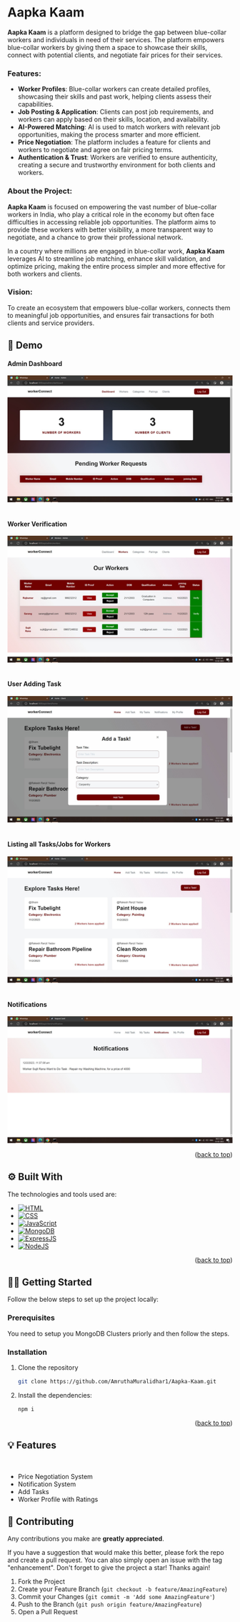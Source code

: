 # Aapka Kaam

**Aapka Kaam** is a platform designed to bridge the gap between blue-collar workers and individuals in need of their services. The platform empowers blue-collar workers by giving them a space to showcase their skills, connect with potential clients, and negotiate fair prices for their services. 

### Features:
- **Worker Profiles**: Blue-collar workers can create detailed profiles, showcasing their skills and past work, helping clients assess their capabilities.
- **Job Posting & Application**: Clients can post job requirements, and workers can apply based on their skills, location, and availability.
- **AI-Powered Matching**: AI is used to match workers with relevant job opportunities, making the process smarter and more efficient.
- **Price Negotiation**: The platform includes a feature for clients and workers to negotiate and agree on fair pricing terms.
- **Authentication & Trust**: Workers are verified to ensure authenticity, creating a secure and trustworthy environment for both clients and workers.

### About the Project:
**Aapka Kaam** is focused on empowering the vast number of blue-collar workers in India, who play a critical role in the economy but often face difficulties in accessing reliable job opportunities. The platform aims to provide these workers with better visibility, a more transparent way to negotiate, and a chance to grow their professional network. 

In a country where millions are engaged in blue-collar work, **Aapka Kaam** leverages AI to streamline job matching, enhance skill validation, and optimize pricing, making the entire process simpler and more effective for both workers and clients.

### Vision:
To create an ecosystem that empowers blue-collar workers, connects them to meaningful job opportunities, and ensures fair transactions for both clients and service providers.

## 🚀 Demo
<div align="center">
    <h4 align="left">Admin Dashboard</h4>
    <img src="images/wc1.jpeg" alt="Logo">
    <br>
    <br>
    <h4 align="left">Worker Verification</h4>
    <img src="images/wc2.jpeg" alt="Logo">
    <br>
    <br>
    <h4 align="left">User Adding Task</h4>
    <img src="images/wc3.jpeg" alt="Logo">
    <br>
    <br>
    <h4 align="left">Listing all Tasks/Jobs for Workers</h4>
    <img src="images/wc4.jpeg" alt="Logo">
    <br>
    <br>
    <h4 align="left">Notifications</h4>
    <img src="images/wc5.jpeg" alt="Logo">

</div>


<p align="right">(<a href="#readme-top">back to top</a>)</p>


## ⚙️ Built With

The technologies and tools used are:

- [![HTML][html]][html-url]
- [![CSS][css]][css-url]
- [![JavaScript][js]][js-url]
- [![MongoDB][mongodb]][mongodb-url]
- [![ExpressJS][express]][express-url]
- [![NodeJS][node]][node-url]

<p align="right">(<a href="#readme-top">back to top</a>)</p>

<!-- GETTING STARTED -->

## 🧑‍💻 Getting Started

Follow the below steps to set up the project locally:

### Prerequisites

You need to setup you MongoDB Clusters priorly and then follow the steps.

### Installation

1. Clone the repository

   ```sh
   git clone https://github.com/AmruthaMuralidhar1/Aapka-Kaam.git
   ```

2. Install the dependencies:

   ```sh
   npm i
   ```

<p align="right">(<a href="#readme-top">back to top</a>)</p>

## 💡 Features

<br>

- Price Negotiation System
- Notification System
- Add Tasks
- Worker Profile with Ratings

<!-- CONTRIBUTING -->

## 👣 Contributing

Any contributions you make are **greatly appreciated**.

If you have a suggestion that would make this better, please fork the repo and create a pull request. You can also simply open an issue with the tag "enhancement".
Don't forget to give the project a star! Thanks again!

1. Fork the Project
2. Create your Feature Branch (`git checkout -b feature/AmazingFeature`)
3. Commit your Changes (`git commit -m 'Add some AmazingFeature'`)
4. Push to the Branch (`git push origin feature/AmazingFeature`)
5. Open a Pull Request

[html]: https://img.shields.io/badge/HTML-20232A?style=for-the-badge&logo=html5&logoColor=61DAFB
[html-url]: https://developer.mozilla.org/en-US/docs/Web/HTML
[css]: https://img.shields.io/badge/Css-000000?style=for-the-badge&logo=css3&logoColor=white
[css-url]: https://developer.mozilla.org/en-US/docs/Web/CSS
[js]: https://img.shields.io/badge/Javscript-0769AD?style=for-the-badge&logo=javascript&logoColor=white
[js-url]: https://developer.mozilla.org/en-US/docs/Web/javascript
[mongodb]: https://img.shields.io/badge/mongodb-20232A?style=for-the-badge&logo=mongodb&logoColor=61DAFB
[mongodb-url]: https://www.mongodb.com/docs/
[express]: https://img.shields.io/badge/expressjs-000000?style=for-the-badge&logo=express&logoColor=white
[express-url]: https://expressjs.com/
[node]: https://img.shields.io/badge/NodeJS-0769AD?style=for-the-badge&logo=node.js&logoColor=white
[node-url]: https://nodejs.org/en/docs
